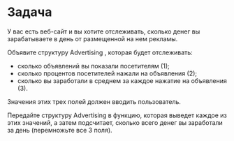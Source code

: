 # Задача
У вас есть веб-сайт и вы хотите отслеживать, сколько денег вы зарабатываете в день
от размещенной на нем рекламы. 

Объявите структуру Advertising , которая будет
отслеживать:
- сколько объявлений вы показали посетителям (1);
- сколько процентов посетителей нажали на объявления (2);
- сколько вы заработали в среднем за каждое нажатие на объявления (3).

Значения этих трех полей должен вводить пользователь.

Передайте структуру Advertising в функцию, которая выведет каждое из этих значений, а затем
подсчитает, сколько всего денег вы заработали за день (перемножьте все 3 поля).
